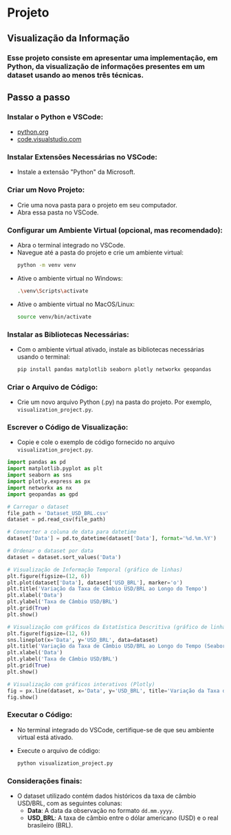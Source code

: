 # Projeto

## Visualização da Informação

### Esse projeto consiste em apresentar uma implementação, em Python, da visualização de informações presentes em um dataset usando ao menos três técnicas.

## Passo a passo

### Instalar o Python e VSCode:

- [python.org](https://www.python.org)
- [code.visualstudio.com](https://code.visualstudio.com)

### Instalar Extensões Necessárias no VSCode:

- Instale a extensão "Python" da Microsoft.

### Criar um Novo Projeto:

- Crie uma nova pasta para o projeto em seu computador.
- Abra essa pasta no VSCode.

### Configurar um Ambiente Virtual (opcional, mas recomendado):

- Abra o terminal integrado no VSCode.
- Navegue até a pasta do projeto e crie um ambiente virtual: 
  ```sh
  python -m venv venv
  ```
- Ative o ambiente virtual no Windows: 
  ```sh
  .\venv\Scripts\activate
  ```
- Ative o ambiente virtual no MacOS/Linux: 
  ```sh
  source venv/bin/activate
  ```

### Instalar as Bibliotecas Necessárias:

- Com o ambiente virtual ativado, instale as bibliotecas necessárias usando o terminal:
  ```sh
  pip install pandas matplotlib seaborn plotly networkx geopandas
  ```

### Criar o Arquivo de Código:

- Crie um novo arquivo Python (.py) na pasta do projeto. Por exemplo, `visualization_project.py`.

### Escrever o Código de Visualização:

- Copie e cole o exemplo de código fornecido no arquivo `visualization_project.py`.

```python
import pandas as pd
import matplotlib.pyplot as plt
import seaborn as sns
import plotly.express as px
import networkx as nx
import geopandas as gpd

# Carregar o dataset
file_path = 'Dataset_USD_BRL.csv'
dataset = pd.read_csv(file_path)

# Converter a coluna de data para datetime
dataset['Data'] = pd.to_datetime(dataset['Data'], format='%d.%m.%Y')

# Ordenar o dataset por data
dataset = dataset.sort_values('Data')

# Visualização de Informação Temporal (gráfico de linhas)
plt.figure(figsize=(12, 6))
plt.plot(dataset['Data'], dataset['USD_BRL'], marker='o')
plt.title('Variação da Taxa de Câmbio USD/BRL ao Longo do Tempo')
plt.xlabel('Data')
plt.ylabel('Taxa de Câmbio USD/BRL')
plt.grid(True)
plt.show()

# Visualização com gráficos da Estatística Descritiva (gráfico de linhas)
plt.figure(figsize=(12, 6))
sns.lineplot(x='Data', y='USD_BRL', data=dataset)
plt.title('Variação da Taxa de Câmbio USD/BRL ao Longo do Tempo (Seaborn)')
plt.xlabel('Data')
plt.ylabel('Taxa de Câmbio USD/BRL')
plt.grid(True)
plt.show()

# Visualização com gráficos interativos (Plotly)
fig = px.line(dataset, x='Data', y='USD_BRL', title='Variação da Taxa de Câmbio USD/BRL ao Longo do Tempo (Plotly)')
fig.show()
```

### Executar o Código:

- No terminal integrado do VSCode, certifique-se de que seu ambiente virtual está ativado.

- Execute o arquivo de código:
  ```sh
  python visualization_project.py
  ```

### Considerações finais:

- O dataset utilizado contém dados históricos da taxa de câmbio USD/BRL, com as seguintes colunas:
  - **Data**: A data da observação no formato `dd.mm.yyyy`.
  - **USD_BRL**: A taxa de câmbio entre o dólar americano (USD) e o real brasileiro (BRL).
